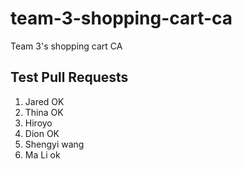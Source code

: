 # team-3-shopping-cart-ca

Team 3's shopping cart CA

## Test Pull Requests
1. Jared OK 
2. Thina OK
3. Hiroyo 
4. Dion OK
5. Shengyi wang
6. Ma Li ok